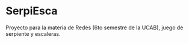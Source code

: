 # SerpiEsca
Proyecto para la materia de Redes (6to semestre de la UCAB), juego de serpiente y escaleras.
